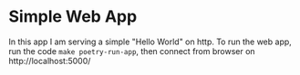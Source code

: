 # Simple Web App

In this app I am serving a simple "Hello World" on http.
To run the web app, run the code <code>make poetry-run-app</code>, then connect from browser on http://localhost:5000/

